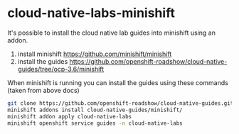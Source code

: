 # cloud-native-labs-minishift
It's possible to install the cloud native lab guides into minishift using an addon.
 1. install minishift https://github.com/minishift/minishift
 1. install the guides https://github.com/openshift-roadshow/cloud-native-guides/tree/ocp-3.6/minishift

When minishift is running you can install the guides using these commands (taken from above docs)
```sh
git clone https://github.com/openshift-roadshow/cloud-native-guides.git
minishift addons install cloud-native-guides/minishift/
minishift addon apply cloud-native-labs
minishift openshift service guides -n cloud-native-labs
```
